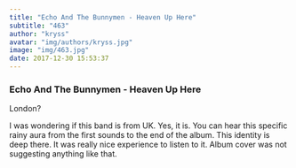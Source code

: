```yaml
---
title: "Echo And The Bunnymen - Heaven Up Here"
subtitle: "463"
author: "kryss"
avatar: "img/authors/kryss.jpg"
image: "img/463.jpg"
date: 2017-12-30 15:53:37
---
```


### Echo And The Bunnymen - Heaven Up Here
London?

I was wondering if this band is from UK. Yes, it is. You can hear this specific rainy aura from the first sounds to the end of the album. This identity is deep there. It was really nice experience to listen to it. Album cover was not suggesting anything like that.
